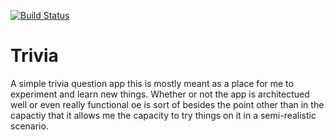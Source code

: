 [![Build Status](https://app.bitrise.io/app/74233dd2535be158/status.svg?token=y8CY4698_pM4Q-FR3gnB0w&branch=develop)](https://app.bitrise.io/app/74233dd2535be158)

# Trivia
A simple trivia question app this is mostly meant as a place for me to experiment and learn new things. 
Whether or not the app is architectued well or even really functional oe is sort of besides the point other than in the capactiy that it allows me the capacity to try things on it in a semi-realistic scenario.
